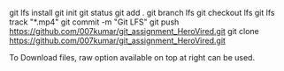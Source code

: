 git lfs install
git init
git status
git add .
git branch lfs
git checkout lfs
git lfs track "*.mp4"
git commit -m "Git LFS"
git push https://github.com/007kumar/git_assignment_HeroVired.git
git clone https://github.com/007kumar/git_assignment_HeroVired.git


To Download files, raw option available on top at right can be used.
